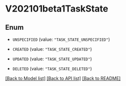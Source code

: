 # V202101beta1TaskState

## Enum


* `UNSPECIFIED` (value: `"TASK_STATE_UNSPECIFIED"`)

* `CREATED` (value: `"TASK_STATE_CREATED"`)

* `UPDATED` (value: `"TASK_STATE_UPDATED"`)

* `DELETED` (value: `"TASK_STATE_DELETED"`)


[[Back to Model list]](../README.md#documentation-for-models) [[Back to API list]](../README.md#documentation-for-api-endpoints) [[Back to README]](../README.md)


